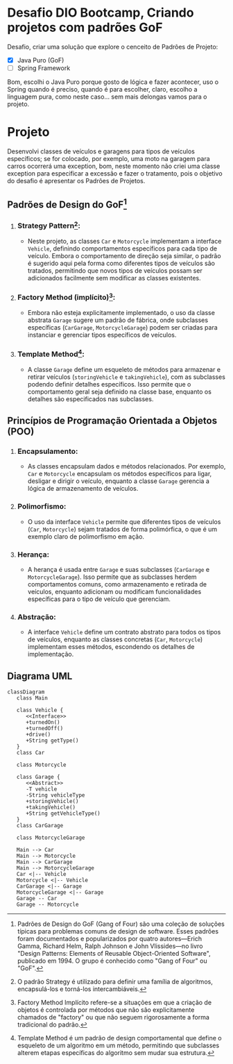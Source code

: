 # Desafio DIO Bootcamp, Criando projetos com padrões GoF
Desafio, criar uma solução que explore o cenceito de Padrões de Projeto:

- [X] Java Puro (GoF)
- [ ] Spring Framework

Bom, escolhi o Java Puro porque gosto de lógica e fazer acontecer, uso o Spring quando é preciso, quando é para escolher, claro, escolho a linguagem pura, como neste caso... sem mais delongas vamos para o projeto.

# Projeto

Desenvolvi classes de veículos e garagens para tipos de veículos específicos; se for colocado, por exemplo, uma moto na garagem para carros ocorrerá uma exception, bom, neste momento não criei uma classe exception para especificar a excessão e fazer o tratamento, pois o objetivo do desafio é apresentar os Padrões de Projetos.

## Padrões de Design do GoF[^1]

1. ### Strategy Pattern[^2]:
   + Neste projeto, as classes `Car` e `Motorcycle` implementam a interface `Vehicle`, definindo comportamentos específicos para cada tipo de veículo. Embora o comportamento de direção seja similar, o padrão é sugerido aqui pela forma como diferentes tipos de veículos são tratados, permitindo que novos tipos de veículos possam ser adicionados facilmente sem modificar as classes existentes.

2. ### Factory Method (implícito)[^3]:
   + Embora não esteja explicitamente implementado, o uso da classe abstrata `Garage` sugere um padrão de fábrica, onde subclasses específicas (`CarGarage`, `MotorcycleGarage`) podem ser criadas para instanciar e gerenciar tipos específicos de veículos.

3. ### Template Method[^4]:
   + A classe `Garage` define um esqueleto de métodos para armazenar e retirar veículos (`storingVehicle` e `takingVehicle`), com as subclasses podendo definir detalhes específicos. Isso permite que o comportamento geral seja definido na classe base, enquanto os detalhes são especificados nas subclasses.

##  Princípios de Programação Orientada a Objetos (POO)

1. ### Encapsulamento:
   + As classes encapsulam dados e métodos relacionados. Por exemplo, `Car` e `Motorcycle` encapsulam os métodos específicos para ligar, desligar e dirigir o veículo, enquanto a classe `Garage` gerencia a lógica de armazenamento de veículos.

2. ### Polimorfismo:
   + O uso da interface `Vehicle` permite que diferentes tipos de veículos (`Car`, `Motorcycle`) sejam tratados de forma polimórfica, o que é um exemplo claro de polimorfismo em ação.

3. ### Herança:
   + A herança é usada entre `Garage` e suas subclasses (`CarGarage` e `MotorcycleGarage`). Isso permite que as subclasses herdem comportamentos comuns, como armazenamento e retirada de veículos, enquanto adicionam ou modificam funcionalidades específicas para o tipo de veículo que gerenciam.

4. ### Abstração:
   + A interface `Vehicle` define um contrato abstrato para todos os tipos de veículos, enquanto as classes concretas (`Car`, `Motorcycle`) implementam esses métodos, escondendo os detalhes de implementação.

## Diagrama UML

```mermaid
classDiagram
   class Main

   class Vehicle {
      <<Interface>>
      +turnedOn()
      +turnedOff()
      +drive()
      +String getType()
   }
   class Car

   class Motorcycle

   class Garage {
      <<Abstract>>
      -T vehicle
      -String vehicleType
      +storingVehicle()
      +takingVehicle()
      +String getVehicleType()
   }
   class CarGarage

   class MotorcycleGarage

   Main --> Car
   Main --> Motorcycle
   Main --> CarGarage
   Main --> MotorcycleGarage
   Car <|-- Vehicle
   Motorcycle <|-- Vehicle
   CarGarage <|-- Garage
   MotorcycleGarage <|-- Garage
   Garage -- Car
   Garage -- Motorcycle
```
[^1]: Padrões de Design do GoF (Gang of Four) são uma coleção de soluções típicas para problemas comuns de design de software. Esses padrões foram documentados e popularizados por quatro autores—Erich Gamma, Richard Helm, Ralph Johnson e John Vlissides—no livro "Design Patterns: Elements of Reusable Object-Oriented Software", publicado em 1994. O grupo é conhecido como "Gang of Four" ou "GoF".
[^2]: O padrão Strategy é utilizado para definir uma família de algoritmos, encapsulá-los e torná-los intercambiáveis.
[^3]: Factory Method Implícito refere-se a situações em que a criação de objetos é controlada por métodos que não são explicitamente chamados de "factory" ou que não seguem rigorosamente a forma tradicional do padrão.
[^4]: Template Method é um padrão de design comportamental que define o esqueleto de um algoritmo em um método, permitindo que subclasses alterem etapas específicas do algoritmo sem mudar sua estrutura.
